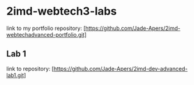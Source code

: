 # 2imd-webtech3-labs

link to my portfolio repository: [https://github.com/Jade-Apers/2imd-webtechadvanced-portfolio.git]

## Lab 1
link to repository: [https://github.com/Jade-Apers/2imd-dev-advanced-lab1.git]

